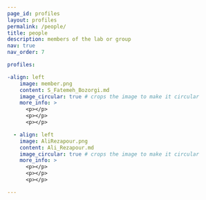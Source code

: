 ```yaml
---
page_id: profiles
layout: profiles
permalink: /people/
title: people
description: members of the lab or group
nav: true
nav_order: 7

profiles:

-align: left
    image: member.png
    content: S_Fatemeh_Bozorgi.md
    image_circular: true # crops the image to make it circular
    more_info: >
      <p></p>
      <p></p>
      <p></p>

  - align: left
    image: AliRezapour.png
    content: Ali_Rezapour.md
    image_circular: true # crops the image to make it circular
    more_info: >
      <p></p>
      <p></p>
      <p></p>

---
```

